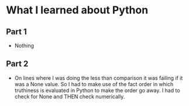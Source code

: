 # What I learned about Python

## Part 1
- Nothing

## Part 2
- On lines where I was doing the less than comparison it was failing if it was a None value. So I had to make use of the fact order in which truthiness is evaluated in Python to make the order go away. I had to check for None and THEN check numerically.